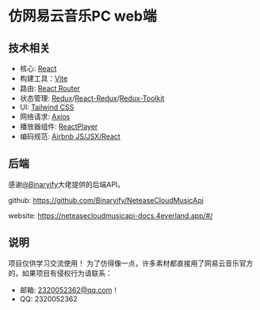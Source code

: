 # 仿网易云音乐PC web端

## 技术相关

- 核心: [React](https://github.com/facebook/react)
- 构建工具：[Vite](https://github.com/vitejs/vite)
- 路由: [React Router](https://github.com/remix-run/react-router)
- 状态管理: [Redux](https://github.com/reduxjs/redux)/[React-Redux](https://github.com/reduxjs/react-redux)/[Redux-Toolkit](https://github.com/reduxjs/redux-toolkit)
- UI: [Tailwind CSS](https://github.com/tailwindlabs/tailwindcss)
- 网络请求: [Axios](https://github.com/axios/axios)
- 播放器组件: [ReactPlayer](https://github.com/CookPete/react-player)
- 编码规范: [Airbnb JS/JSX/React](https://github.com/airbnb/javascript)

## 后端
感谢[@Binaryify](https://github.com/Binaryify)大佬提供的后端API。

github: https://github.com/Binaryify/NeteaseCloudMusicApi

website: https://neteasecloudmusicapi-docs.4everland.app/#/



## 说明

项目仅供学习交流使用！
为了仿得像一点，许多素材都直接用了网易云音乐官方的，如果项目有侵权行为请联系：

- 邮箱: 2320052362@qq.com！
- QQ: 2320052362

